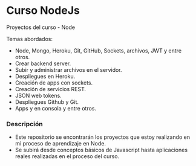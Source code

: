 # Curso NodeJs
Proyectos del curso - Node

Temas abordados:
  - Node, Mongo, Heroku, Git, GitHub, Sockets, archivos, JWT y entre otros.
  - Crear backend server.
  - Subir y administrar archivos en el servidor.
  - Despliegues en Heroku.
  - Creación de apps con sockets.
  - Creación de servicios REST.
  - JSON web tokens.
  - Despliegues Github y Git.
  - Apps y en consola y entre otros.

### Descripción
- Este repositorio se encontrarán los proyectos que estoy realizando en mi proceso de aprendizaje en Node.
- Se subirá desde conceptos básicos de Javascript hasta aplicaciones reales realizadas en el proceso del curso.
